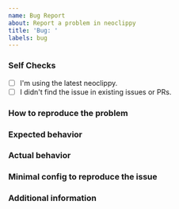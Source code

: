 ```yaml
---
name: Bug Report
about: Report a problem in neoclippy
title: 'Bug: '
labels: bug
---
```


<!--
  Before reporting: search existing issues and
  ensure you are running neovim >= 0.5 and the
  latest version of neoclippy.
-->

### Self Checks

<!-- Check these boxes by placing an X in the middle -->
- [ ] I'm using the latest neoclippy.
- [ ] I didn't find the issue in existing issues or PRs.

### How to reproduce the problem
<!-- Add steps to reproduce with minimal config from below -->

### Expected behavior


### Actual behavior


### Minimal config to reproduce the issue

<!--
  =================
  ### IMPORTANT ###
  =================

  You need to provide a way to reproduce the issue without influence
  of other plugins.

  Issues without proper format and a proper way to
  reproduce might be ignored and closed without any reply.

  This script can help you with that.
  https://github.com/nvim-neoclippy/neoclippy.nvim/blob/master/scripts/nvim_isolated_conf.sh

  Create an isolated config directory with:

    `nvim_isolated_conf.sh -c DirectoryName`

  Then modify the DirectoryName/.config/nvim/init.vim
  so you can reproduce the issue .

    `nvim_isolated_conf.sh -e DirectoryName`

  will open DirectoryName/.config/nvim/init.vim in neovim.
  the init.vim will have instructions on how and where to place
  your config don't worry if you don't know viml you can get away
  with lua even in a vim file.

  Then you can load the config in an isolated environment to see
  if the issue is occuring with

    `nvim_isolated_conf.sh -l DirectoryName`

  Paste the DirectoryName/.config/init.vim below
-->


### Additional information 
